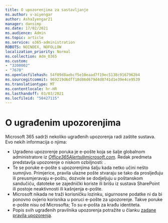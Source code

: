 ```yaml
---
title: O upozorenjima za sastavljanje
ms.author: v-aiyengar
author: AshaIyengar21
manager: dansimp
ms.date: 17/02/2021
ms.audience: Admin
ms.topic: article
ms.service: o365-administration
ROBOTS: NOINDEX, NOFOLLOW
localization_priority: Normal
ms.collection: Adm_O365
ms.custom:
- "3200002"
- "7670"
ms.openlocfilehash: 54f09d8aebcf5e10eaad7f19ec5138c9167962b4
ms.sourcegitcommit: 969219d6dff18d86d679d4d8741d1e39e4ce9539
ms.translationtype: MT
ms.contentlocale: hr-HR
ms.lasthandoff: 03/03/2021
ms.locfileid: "50427115"
---
```

# <a name="about-built-in-alerts"></a>O ugrađenim upozorenjima

Microsoft 365 sadrži nekoliko ugrađenih upozorenja radi zaštite sustava. Evo nekih informacija o njima:

- Ugrađeno upozorenje poruka je e-pošte koja se šalje globalnom administratore iz *Office365Alerts@microsoft.com*. Redak predmeta predstavlja upozorenje o niskom ozbiljnosti: <name of alert policy> .
- Te se poruke e-pošte s upozorenjima šalju kada netko učini nešto sumnjivo. Primjerice, pravila ulazne pošte stvaraju se tako da prosljeđuju ili preusmjeravaju e-poštu, dozvole se dodjeljuju u poštanskom sandučiću, datoteke se zajednički koriste ili brišu iz sustava SharePoint ili postoje neaktivnosti ili kašnjenja e-pošte.
- Microsoft nikada ne traži korisničku lozinku, sigurnosne podatke ni da bi ponovno ovjerio korisnika u poruci e-pošte za upozorenje. Takve poruke e-pošte nisu od Microsofta; To su e-pošta za krađu identiteta.
- Popis svih ugrađenih pravilnika upozorenja potražite u članku [zadane pravila upozorenja](https://go.microsoft.com/fwlink/?linkid=2103170).